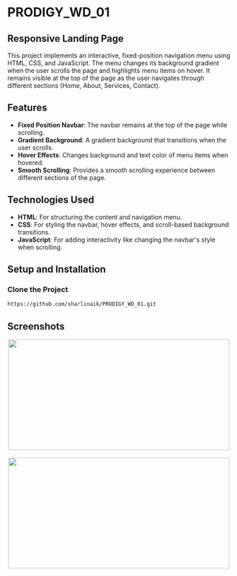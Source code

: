 # PRODIGY_WD_01
## Responsive Landing Page
This project implements an interactive, fixed-position navigation menu using HTML, CSS, and JavaScript. The menu changes its background gradient when the user scrolls the page and highlights menu items on hover. It remains visible at the top of the page as the user navigates through different sections (Home, About, Services, Contact).
## Features
- **Fixed Position Navbar**: The navbar remains at the top of the page while scrolling.
- **Gradient Background**: A gradient background that transitions when the user scrolls.
- **Hover Effects**: Changes background and text color of menu items when hovered.
- **Smooth Scrolling**: Provides a smooth scrolling experience between different sections of the page.

## Technologies Used
- **HTML**: For structuring the content and navigation menu.
- **CSS**: For styling the navbar, hover effects, and scroll-based background transitions.
- **JavaScript**: For adding interactivity like changing the navbar's style when scrolling.

## Setup and Installation
### Clone the Project
``` bash
https://github.com/sharlinaik/PRODIGY_WD_01.git
```

## Screenshots
<div align="center">
    <img width="500" height="250" src="Screen1.png"> &nbsp;&nbsp; 
    <img width="500" height="250" src="Screen2.png"> 
</div>






